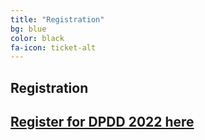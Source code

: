 ```yaml
---
title: "Registration"
bg: blue
color: black
fa-icon: ticket-alt
---
```


## Registration

## [Register for DPDD 2022 here](https://www.eventbrite.com/e/dpdd-2022-tickets-251894271547)
